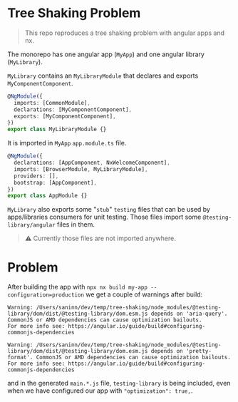 # Tree Shaking Problem

> This repo reproduces a tree shaking problem with angular apps and nx.

The monorepo has one angular app (`MyApp`) and one angular library (`MyLibrary`). 

`MyLibrary` contains an `MyLibraryModule` that declares and exports `MyComponentComponent`.

```typescript
@NgModule({
  imports: [CommonModule],
  declarations: [MyComponentComponent],
  exports: [MyComponentComponent],
})
export class MyLibraryModule {}
```

It is imported in `MyApp` `app.module.ts` file.
```typescript
@NgModule({
  declarations: [AppComponent, NxWelcomeComponent],
  imports: [BrowserModule, MyLibraryModule],
  providers: [],
  bootstrap: [AppComponent],
})
export class AppModule {}
```

`MyLibrary` also exports some "`stub`" `testing` files that can be used by apps/libraries consumers for unit testing. Those files import some `@testing-library/angular` files in them.

>⚠️ Currently those files are not imported anywhere.

# Problem

After building the app with `npx nx build my-app --configuration=production` we get a couple of warnings after build:

```
Warning: /Users/saninn/dev/temp/tree-shaking/node_modules/@testing-library/dom/dist/@testing-library/dom.esm.js depends on 'aria-query'. CommonJS or AMD dependencies can cause optimization bailouts.
For more info see: https://angular.io/guide/build#configuring-commonjs-dependencies

Warning: /Users/saninn/dev/temp/tree-shaking/node_modules/@testing-library/dom/dist/@testing-library/dom.esm.js depends on 'pretty-format'. CommonJS or AMD dependencies can cause optimization bailouts.
For more info see: https://angular.io/guide/build#configuring-commonjs-dependencies
```

and in the generated `main.*.js` file, `testing-library` is being included, even when we have configured our app with `"optimization": true,`.
